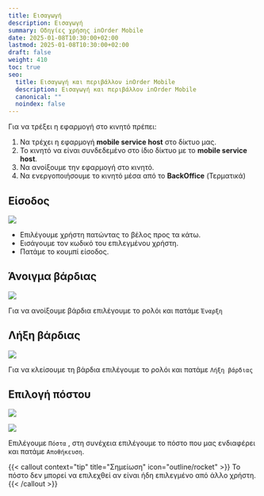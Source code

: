 ```yaml
---
title: Εισαγωγή
description: Εισαγωγή
summary: Οδηγίες χρήσης inOrder Mobile
date: 2025-01-08T10:30:00+02:00
lastmod: 2025-01-08T10:30:00+02:00
draft: false
weight: 410
toc: true
seo:
  title: Εισαγωγή και περιβάλλον inOrder Mobile
  description: Εισαγωγή και περιβάλλον inOrder Mobile
  canonical: ""
  noindex: false
---
```

Για να τρέξει η εφαρμογή στο κινητό πρέπει:

1. Να τρέχει η εφαρμογή **mobile service host** στο δίκτυο μας. 
2. Το κινητό να είναι συνδεδεμένο στο ίδιο δίκτυο με το **mobile service host**.
3. Να ανοίξουμε την εφαρμογή στο κινητό.
4. Να ενεργοποιήσουμε το κινητό μέσα από το **BackOffice** (Τερματικά)

## Είσοδος

<div class="grid gap-4 sm:grid-cols-2 items-end">
    <div class="col-span-1 ">
        <div class="">
        

![](/images/mobile-login.jpg)

  </div>
    </div>
    <div class="col-span-1 ">
        <div class="">
           
<ul>
  <li>Επιλέγουμε χρήστη πατώντας το βέλος προς τα  κάτω.</li>
  <li>Εισάγουμε τον κωδικό του επιλεγμένου χρήστη.</li>
  <li>Πατάμε το κουμπί είσοδος. </li>
</ul>
        </div>
    </div>
</div>

## Άνοιγμα βάρδιας

<div class="grid gap-4 sm:grid-cols-2 items-end">
    <div class="col-span-1 ">
        <div class="">
        

![](/images/mobile-login-01.jpg)

  </div>
    </div>
    <div class="col-span-1 ">
        <div class="">

Για να ανοίξουμε βάρδια επιλέγουμε το ρολόι και πατάμε `Έναρξη`
        </div>
    </div>

</div>

## Λήξη βάρδιας

<div class="grid gap-4 sm:grid-cols-2 items-end">
    <div class="col-span-1 ">
        <div class="">
       

![](/images/mobile-login-03.jpg)

  </div>
    </div>
    <div class="col-span-1 ">
        <div class="">

Για να κλείσουμε τη βάρδια επιλέγουμε το ρολόι και πατάμε `Λήξη βάρδιας`
        </div>
    </div>

</div>

## Επιλογή πόστου

<div class="grid gap-4 sm:grid-cols-2 items-end">
    <div class="col-span-1 ">
        <div class="">
       

![](/images/mobile-posta-001.jpg)

  </div>
    </div>
    <div class="col-span-1 ">
        <div class="">

![](/images/mobile-posta-02.jpg)

  </div>
    </div>

</div>

Επιλέγουμε `Πόστα` , στη συνέχεια επιλέγουμε το πόστο που μας ενδιαφέρει και πατάμε `Αποθήκευση`.

{{< callout context="tip" title="Σημείωση" icon="outline/rocket" >}}
Το πόστο δεν μπορεί να επιλεχθεί αν είναι ήδη επιλεγμένο από άλλο χρήστη.
{{< /callout >}}
